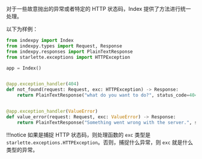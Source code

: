 对于一些故意抛出的异常或者特定的 HTTP 状态码，Index 提供了方法进行统一处理。

以下为样例：

```python
from indexpy import Index
from indexpy.types import Request, Response
from indexpy.responses import PlainTextResponse
from starlette.exceptions import HTTPException

app = Index()


@app.exception_handler(404)
def not_found(request: Request, exc: HTTPException) -> Response:
    return PlainTextResponse("what do you want to do?", status_code=404)


@app.exception_handler(ValueError)
def value_error(request: Request, exc: ValueError) -> Response:
    return PlainTextResponse("Something went wrong with the server.", status_code=500)
```

!!!notice
    如果是捕捉 HTTP 状态码，则处理函数的 `exc` 类型是 `starlette.exceptions.HTTPException`。否则，捕捉什么异常，则 `exc` 就是什么类型的异常。

